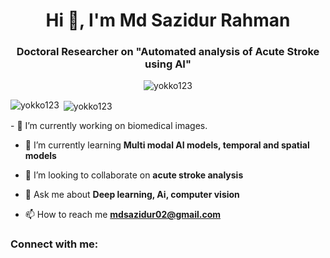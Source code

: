 <h1 align="center">Hi 👋, I'm Md Sazidur Rahman</h1>
<h3 align="center">Doctoral Researcher on "Automated analysis of Acute Stroke using AI"</h3>

<p align="center"> <img src="https://komarev.com/ghpvc/?username=yokko123&label=Profile%20views&color=0e75b6&style=flat" alt="yokko123" /> </p>
<p align="center">
<p><img align="left" src="https://github-readme-stats.vercel.app/api/top-langs?username=yokko123&show_icons=true&locale=en&layout=compact" alt="yokko123" /></p>

<p>&nbsp;<img align="center" src="https://github-readme-stats.vercel.app/api?username=yokko123&show_icons=true&locale=en" alt="yokko123" /></p>
</p>
<!--
<p align="left"> <a href="https://github.com/ryo-ma/github-profile-trophy"><img src="https://github-profile-trophy.vercel.app/?username=yokko123" alt="yokko123" /></a> </p> -->
<!--
<p align="left"> <a href="https://twitter.com/" target="blank"><img src="https://img.shields.io/twitter/follow/?logo=twitter&style=for-the-badge" alt="" /></a> </p> 
-->
- 🔭 I’m currently working on biomedical images.

- 🌱 I’m currently learning **Multi modal AI models, temporal and spatial models**

- 👯 I’m looking to collaborate on **acute stroke analysis**

- 💬 Ask me about **Deep learning, Ai, computer vision**

- 📫 How to reach me **mdsazidur02@gmail.com**

<h3 align="left">Connect with me:</h3>
<p align="left">
</p>


